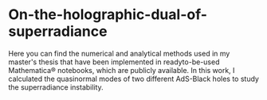 # On-the-holographic-dual-of-superradiance
Here you can find the numerical and analytical methods used in my master's thesis that have been implemented in readyto-be-used Mathematica® notebooks, which are publicly available. In this work, I calculated the quasinormal modes of two different AdS-Black holes to study the superradiance instability.
